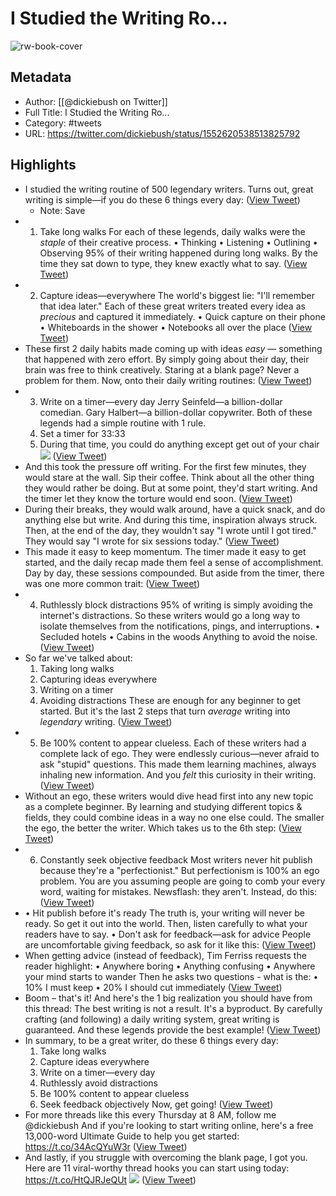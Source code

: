 # I Studied the Writing Ro...

![rw-book-cover](https://pbs.twimg.com/profile_images/1645163605166379011/Wu8UcUGU.jpg)

## Metadata
- Author: [[@dickiebush on Twitter]]
- Full Title: I Studied the Writing Ro...
- Category: #tweets
- URL: https://twitter.com/dickiebush/status/1552620538513825792

## Highlights
- I studied the writing routine of 500 legendary writers.
  Turns out, great writing is simple—if you do these 6 things every day: ([View Tweet](https://twitter.com/dickiebush/status/1552620538513825792))
    - Note: Save
- 1. Take long walks
  For each of these legends, daily walks were the *staple* of their creative process.
  • Thinking
  • Listening
  • Outlining
  • Observing
  95% of their writing happened during long walks.
  By the time they sat down to type, they knew exactly what to say. ([View Tweet](https://twitter.com/dickiebush/status/1552620543534407680))
- 2. Capture ideas—everywhere
  The world's biggest lie:
  "I'll remember that idea later."
  Each of these great writers treated every idea as *precious* and captured it immediately.
  • Quick capture on their phone
  • Whiteboards in the shower
  • Notebooks all over the place ([View Tweet](https://twitter.com/dickiebush/status/1552620548500455426))
- These first 2 daily habits made coming up with ideas *easy* — something that happened with zero effort.
  By simply going about their day, their brain was free to think creatively.
  Staring at a blank page?
  Never a problem for them.
  Now, onto their daily writing routines: ([View Tweet](https://twitter.com/dickiebush/status/1552620553495842817))
- 3. Write on a timer—every day
  Jerry Seinfeld—a billion-dollar comedian.
  Gary Halbert—a billion-dollar copywriter.
  Both of these legends had a simple routine with 1 rule.
  1. Set a timer for 33:33
  2. During that time, you could do anything except get out of your chair 
  ![](https://pbs.twimg.com/media/FYwELAdWIAQpsM-.jpg) ([View Tweet](https://twitter.com/dickiebush/status/1552620561523687424))
- And this took the pressure off writing.
  For the first few minutes, they would stare at the wall.
  Sip their coffee.
  Think about all the other thing they would rather be doing.
  But at some point, they'd start writing.
  And the timer let they know the torture would end soon. ([View Tweet](https://twitter.com/dickiebush/status/1552620566779142145))
- During their breaks, they would walk around, have a quick snack, and do anything else but write.
  And during this time, inspiration always struck.
  Then, at the end of the day, they wouldn't say "I wrote until I got tired."
  They would say "I wrote for six sessions today." ([View Tweet](https://twitter.com/dickiebush/status/1552620571745296385))
- This made it easy to keep momentum.
  The timer made it easy to get started, and the daily recap made them feel a sense of accomplishment.
  Day by day, these sessions compounded.
  But aside from the timer, there was one more common trait: ([View Tweet](https://twitter.com/dickiebush/status/1552620576728137729))
- 4. Ruthlessly block distractions
  95% of writing is simply avoiding the internet's distractions.
  So these writers would go a long way to isolate themselves from the notifications, pings, and interruptions.
  • Secluded hotels
  • Cabins in the woods
  Anything to avoid the noise. ([View Tweet](https://twitter.com/dickiebush/status/1552620581648011265))
- So far we've talked about:
  1. Taking long walks
  2. Capturing ideas everywhere
  3. Writing on a timer
  4. Avoiding distractions
  These are enough for any beginner to get started.
  But it's the last 2 steps that turn *average* writing into *legendary* writing. ([View Tweet](https://twitter.com/dickiebush/status/1552620586613997568))
- 5. Be 100% content to appear clueless.
  Each of these writers had a complete lack of ego.
  They were endlessly curious—never afraid to ask "stupid" questions.
  This made them learning machines, always inhaling new information.
  And you *felt* this curiosity in their writing. ([View Tweet](https://twitter.com/dickiebush/status/1552620591739736064))
- Without an ego, these writers would dive head first into any new topic as a complete beginner.
  By learning and studying different topics & fields, they could combine ideas in a way no one else could.
  The smaller the ego, the better the writer.
  Which takes us to the 6th step: ([View Tweet](https://twitter.com/dickiebush/status/1552620596844007425))
- 6. Constantly seek objective feedback
  Most writers never hit publish because they're a "perfectionist."
  But perfectionism is 100% an ego problem.
  You are you assuming people are going to comb your every word, waiting for mistakes.
  Newsflash: they aren't.
  Instead, do this: ([View Tweet](https://twitter.com/dickiebush/status/1552620601881333760))
- • Hit publish before it's ready
  The truth is, your writing will never be ready.
  So get it out into the world.
  Then, listen carefully to what your readers have to say.
  • Don't ask for feedback—ask for advice
  People are uncomfortable giving feedback, so ask for it like this: ([View Tweet](https://twitter.com/dickiebush/status/1552620606843195398))
- When getting advice (instead of feedback), Tim Ferriss requests the reader highlight:
  • Anywhere boring
  • Anything confusing
  • Anywhere your mind starts to wander
  Then he asks two questions - what is the:
  • 10% I must keep
  • 20% I should cut immediately ([View Tweet](https://twitter.com/dickiebush/status/1552620611775651848))
- Boom – that's it!
  And here's the 1 big realization you should have from this thread:
  The best writing is not a result.
  It's a byproduct.
  By carefully crafting (and following) a daily writing system, great writing is guaranteed.
  And these legends provide the best example! ([View Tweet](https://twitter.com/dickiebush/status/1552620616750186496))
- In summary, to be a great writer, do these 6 things every day:
  1. Take long walks
  2. Capture ideas everywhere
  3. Write on a timer—every day
  4. Ruthlessly avoid distractions
  5. Be 100% content to appear clueless
  6. Seek feedback objectively
  Now, get going! ([View Tweet](https://twitter.com/dickiebush/status/1552620749877350403))
- For more threads like this every Thursday at 8 AM, follow me @dickiebush 
  And if you're looking to start writing online, here's a free 13,000-word Ultimate Guide to help you get started:
  https://t.co/34AcQYuW3r ([View Tweet](https://twitter.com/dickiebush/status/1552673318016356353))
- And lastly, if you struggle with overcoming the blank page, I got you.
  Here are 11 viral-worthy thread hooks you can start using today:
  https://t.co/HtQJRJeQUt 
  ![](https://pbs.twimg.com/media/FYxdYxaXEAIaM7M.jpg) ([View Tweet](https://twitter.com/dickiebush/status/1552718744010596352))
